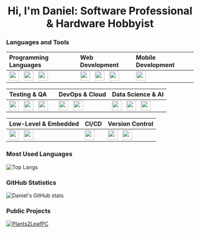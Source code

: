 <h1 align="center">Hi, I'm Daniel: Software Professional & Hardware Hobbyist</h1>

### Languages and Tools



|  **Programming Languages**                                                                                                                                                                                                                                                                                                                                                                                                                                                                                                                                                                  |  **Web Development**                                                                                                                                                                                                                                                                                                                                                                                                                                                                                                                                                                                                                                                                                                |  **Mobile Development**                                                                                                                                                                                                                  |
|:--------------------------------------------------------------------------------------------------------------------------------------------------------------------------------------------------------------------------------------------------------------------------------------------------------------------------------------------------------------------------------------------------------------------------------------------------------------------------------------------------------------------------------------------------------------------------------------------|:--------------------------------------------------------------------------------------------------------------------------------------------------------------------------------------------------------------------------------------------------------------------------------------------------------------------------------------------------------------------------------------------------------------------------------------------------------------------------------------------------------------------------------------------------------------------------------------------------------------------------------------------------------------------------------------------------------------------|:-----------------------------------------------------------------------------------------------------------------------------------------------------------------------------------------------------------------------------------------|
|  <a href="https://www.google.com/search?q=javascript"><img align="left" width="26px" src="https://cdn.simpleicons.org/javascript/black/white" style="padding-right:10px;"></a> <a href="https://www.google.com/search?q=typescript"><img align="left" width="26px" src="https://cdn.simpleicons.org/typescript/black/white" style="padding-right:10px;"></a> <a href="https://www.google.com/search?q=python"><img align="left" width="26px" src="https://cdn.simpleicons.org/python/black/white" style="padding-right:10px;"></a> <a href="https://www.google.com/search?q=java"><br></a>  |  <a href="https://www.google.com/search?q=react"><img align="left" width="26px" src="https://cdn.simpleicons.org/react/black/white" style="padding-right:10px;" /></a> <a href="https://www.google.com/search?q=next.js"><img align="left" width="26px" src="https://cdn.simpleicons.org/next.js/black/white" style="padding-right:10px;" /></a> <a href="https://www.google.com/search?q=html5"><img align="left" width="26px" src="https://cdn.simpleicons.org/html5/black/white" style="padding-right:10px;" /></a>                                                                                                                                                                                              | <img align="left" width="26px" src="https://cdn.simpleicons.org/react/black/white" style="padding-right:10px;">                                                                                                                          |  


|  **Testing & QA**                                                                                                                                                                                                                                                                                                                                                                                                                                                                                                                                                                                             |  **DevOps & Cloud**                                                                                                                                                                                                                                                                                                                                                                        |  **Data Science & AI**                                                                                                                                                                                                                                                                                                                                                                                                                                                                                                                       |
|:--------------------------------------------------------------------------------------------------------------------------------------------------------------------------------------------------------------------------------------------------------------------------------------------------------------------------------------------------------------------------------------------------------------------------------------------------------------------------------------------------------------------------------------------------------------------------------------------------------------|:-------------------------------------------------------------------------------------------------------------------------------------------------------------------------------------------------------------------------------------------------------------------------------------------------------------------------------------------------------------------------------------------|:---------------------------------------------------------------------------------------------------------------------------------------------------------------------------------------------------------------------------------------------------------------------------------------------------------------------------------------------------------------------------------------------------------------------------------------------------------------------------------------------------------------------------------------------|
|  <a href="https://www.google.com/search?q=cypress"><img align="left" width="26px" src="https://cdn.simpleicons.org/cypress/black/white" style="padding-right:10px;" /></a> <a href="https://www.google.com/search?q=jest"><img align="left" width="26px" src="https://cdn.simpleicons.org/jest/black/white" style="padding-right:10px;" /></a> <a href="https://www.google.com/search?q=selenium"><img align="left" width="26px" src="https://cdn.simpleicons.org/selenium/black/white" style="padding-right:10px;" /></a>                                                                                    |  <a href="https://www.google.com/search?q=docker"><img align="left" width="26px" src="https://cdn.simpleicons.org/docker/black/white" style="padding-right:10px;"></a> <img align="left" width="26px" src="https://cdn.simpleicons.org/kubernetes/black/white" style="padding-right:10px;">                                                                                                |  <a href="https://www.google.com/search?q=tensorflow"><img align="left" width="26px" src="https://cdn.simpleicons.org/tensorflow/black/white" style="padding-right:10px;" /></a> <a href="https://www.google.com/search?q=apache+spark"><img align="left" width="26px" src="https://cdn.simpleicons.org/apachespark/black/white" style="padding-right:10px;" /></a> <a href="https://www.google.com/search?q=pandas"><img align="left" width="26px" src="https://cdn.simpleicons.org/pandas/black/white" style="padding-right:10px;" /></a>  |  


|  **Low-Level & Embedded**                                                                                                                                                                                                                                                                                                                                               |  **CI/CD**                                                                                                                                                                                                                          |  **Version Control**                                                                                                                                                                                                                                                                                                                                                                |
|:------------------------------------------------------------------------------------------------------------------------------------------------------------------------------------------------------------------------------------------------------------------------------------------------------------------------------------------------------------------------|:------------------------------------------------------------------------------------------------------------------------------------------------------------------------------------------------------------------------------------|:------------------------------------------------------------------------------------------------------------------------------------------------------------------------------------------------------------------------------------------------------------------------------------------------------------------------------------------------------------------------------------|
|  <a href="https://www.google.com/search?q=c"><img align="left" width="26px" src="https://cdn.simpleicons.org/c/black/white" style="padding-right:10px;"></a> <img align="left" width="26px" src="https://cdn.simpleicons.org/cplusplus/black/white" style="padding-right:10px;">                                                                                        |  <img align="left" width="26px" src="https://cdn.simpleicons.org/githubactions/black/white" style="padding-right:10px;">                                                                                                            |  <a href="https://www.google.com/search?q=git"><img align="left" width="26px" src="https://cdn.simpleicons.org/git/black/white" style="padding-right:10px;" /></a> <a href="https://www.google.com/search?q=github"><img align="left" width="26px" src="https://cdn.simpleicons.org/github/black/white" style="padding-right:10px;" /></a>                                          |  





### Most Used Languages
![Top Langs](https://github-readme-stats-daniel-gros-projects.vercel.app/api/top-langs/?username=danielgros&langs_count=20&layout=compact&size_weight=0.1&count_weight=0.9&hide_title=true&exclude_repo=Obsidian-Vault)

### GitHub Statistics
![Daniel's GitHub stats](https://github-readme-stats-daniel-gros-projects.vercel.app/api?username=danielgros&show=reviews,prs_merged&show_icons=true&rank_icon=github&include_all_commits=true&disable_animations=true&hide_title=true&exclude_repo=Obsidian-Vault)

### Public Projects
[![Plants2LeafPC](https://github-readme-stats-daniel-gros-projects.vercel.app/api/pin/?username=danielgros&repo=Plants2LeafPC&description_lines_count=5)](https://github.com/danielgros/Plants2LeafPC)


<!--
### Recent Activity
<!--START_SECTION:activity-->


<!-- more stats, these only use public repos
### GitHub Trophies
![](https://github-profile-trophy.vercel.app/?username=danielgros)

### GitHub Streaks
![](https://github-readme-streak-stats.herokuapp.com/?user=danielgros)
--> 

<!--
**danielgros/danielgros** is a ✨ _special_ ✨ repository because its `README.md` (this file) appears on your GitHub profile.

Here are some ideas to get you started:

- 🔭 I’m currently working on ...
- 🌱 I’m currently learning ...
- 👯 I’m looking to collaborate on ...
- 🤔 I’m looking for help with ...
- 💬 Ask me about ...
- 📫 How to reach me: ...
- 😄 Pronouns: ...
- ⚡ Fun fact: ...
-->
